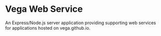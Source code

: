 # Vega Web Service

An Express/Node.js server application providing supporting web services
for applications hosted on vega.github.io.
